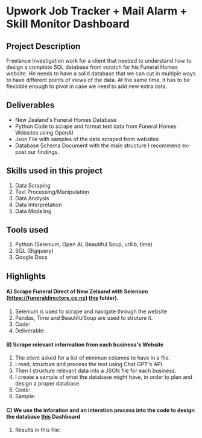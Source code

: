# Upwork Job Tracker + Mail Alarm + Skill Monitor Dashboard
## Project Description

Freelance Investigation work for a client that needed to understand how to design a complete SQL database from scratch for his Funeral Homes website. He needs to have a solid database that we can cut in multiple ways to have different points of views of the data. At the same time, it has to be flexbible enough to pivot in case we need to add new extra data.

## Deliverables

* New Zealand's Funeral Homes Database 
* Python Code to scrape and format text data from Funeral Homes Websites using OpenAI
* Json File with samples of the data scraped from websites
* Database Schema Document with the main structure I recommend ex-post our findings.

## Skills used in this project
1) Data Scraping
2) Text Processing/Manipulation
4) Data Analysis
6) Data Interpretation
7) Data Modeling

## Tools used

1) Python (Selenium, Open AI, Beautiful Soup, urllib, time)
2) SQL (Bigquery)
3) Google Docs

## Highlights
#### A) Scrape Funeral Direct of New Zelaand with Selenium (https://funeraldirectors.co.nz) [this](https://github.com/ICereghetti/project_upwork/tree/main/Google%20Function) folder). 
1) Selenium is used to scrape and navigate through the website
2) Pandas, Time and BeautifulSoup are used to struture it.
3) Code:
3) Deliverable:
#### B) Scrape relevant information from each business's Website
1) The client asked for a list of minimun columns to have in a file.
2) I read, structure and process the text using Chat GPT's API.
3) Then I structure relevant data into a JSON file for each business.
4) I create a sample of what the database might have, in order to plan and design a proper database.
5) Code:
6) Sample:
#### C) We use the inforation and an interation process into the code to design the database  [this](https://lookerstudio.google.com/reporting/cade079a-6280-43d5-b942-afc4dece03de) Dashboard
1) Results in this file:
